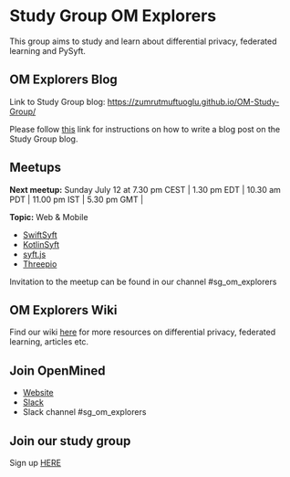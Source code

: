 # Study Group OM Explorers
This group aims to study and learn about differential privacy, federated learning and PySyft.

## OM Explorers Blog
Link to Study Group blog: https://zumrutmuftuoglu.github.io/OM-Study-Group/

Please follow [this](https://github.com/ZumrutMuftuoglu/OM-Study-Group/blob/master/instructions_write_blog_post.md) link for instructions on how to write a blog post on the Study Group blog.

## Meetups
**Next meetup:** Sunday July 12 at 7.30 pm CEST | 1.30 pm EDT |  10.30 am PDT | 11.00 pm IST | 5.30 pm GMT |

**Topic:** Web & Mobile
* [SwiftSyft](https://github.com/OpenMined/swiftsyft)
* [KotlinSyft](https://github.com/OpenMined/kotlinsyft)
* [syft.js](https://github.com/OpenMined/syft.js)
* [Threepio](https://github.com/OpenMined/threepio)

Invitation to the meetup can be found in our channel #sg_om_explorers 

## OM Explorers Wiki
Find our wiki [here](https://github.com/ZumrutMuftuoglu/OM-Study-Group/wiki) for more resources on differential privacy, federated learning, articles etc.

## Join OpenMined
* [Website](https://www.openmined.org/)
* [Slack](https://slack.openmined.org/)
* Slack channel #sg_om_explorers 


## Join our study group
Sign up [HERE](https://docs.google.com/forms/d/e/1FAIpQLSfD81R5jwgir5_dfTC4DdIoY2fS7mexKi_T-qt9CZZhz26QpQ/viewform?usp=sf_link)



